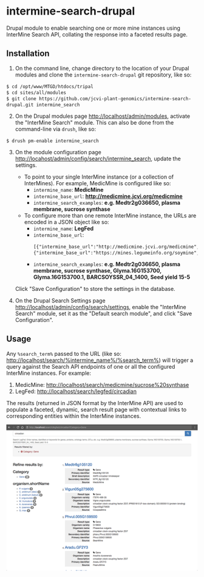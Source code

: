 # intermine-search-drupal
Drupal module to enable searching one or more mine instances using InterMine Search API, collating the response into a faceted results page.

## Installation

1. On the command line, change directory to the location of your Drupal modules and clone the `intermine-search-drupal` git repository, like so:
```
$ cd /opt/www/MTGD/htdocs/tripal
$ cd sites/all/modules
$ git clone https://github.com/jcvi-plant-genomics/intermine-search-drupal.git intermine_search
```
2. On the Drupal modules page <http://localhost/admin/modules>, activate the "InterMine Search" module. This can also be done from the command-line via `drush`, like so:
```
$ drush pm-enable intermine_search
```
3. On the module configuration page <http://locahost/admin/config/search/intermine_search>, update the settings.
    - To point to your single InterMine instance (or a collection of InterMines). For example, MedicMine is configured like so:
      * `intermine_name`: **MedicMine**
      * `intermine_base_url`: **http://medicmine.jcvi.org/medicmine**
      * `intermine_search_examples`: **e.g. Medtr2g036650, plasma membrane, sucrose synthase**
    - To configure more than one remote InterMine instance, the URLs are encoded in a JSON object like so:
      * `intermine_name`: **LegFed**
      * `intermine_base_url`:
          ```
          [{"intermine_base_url":"http://medicmine.jcvi.org/medicmine","intermine_name":"MedicMine"},{"intermine_base_url":"https://mines.legumeinfo.org/soymine","intermine_name":"SoyMine"}]
          ```
      * `intermine_search_examples`: **e.g. Medtr2g036650, plasma membrane, sucrose synthase, Glyma.16G153700, Glyma.16G153700.1, BARCSOYSSR_04_1400, Seed yield 15-5**

    Click "Save Configuration" to store the settings in the database.

4. On the Drupal Search Settings page <http://localhost/admin/config/search/settings>, enable the "InterMine Search" module, set it as the "Default search module", and click "Save Configuration".

## Usage

Any `%search_term%` passed to the URL (like so: <http://localhost/search/%intermine_name%/%search_term%>) will trigger a query against the Search API endpoints of one or all the configured InterMine instances. For example:

1. MedicMine: <http://localhost/search/medicmine/sucrose%20synthase>
2. LegFed: <http://localhost/search/legfed/circadian>

The results (returned in JSON format by the InterMine API) are used to populate a faceted, dynamic, search result page with contextual links to corresponding entities within the InterMine instances.

![InterMine Search Results](./images/intermine_search_drupal_results.png)

